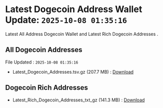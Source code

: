 # Latest Dogecoin Address Wallet Update: `2025-10-08 01:35:16`

Latest All Address Dogecoin Wallet and Latest Rich Dogecoin Addresses .

## All Dogecoin Addresses

File Updated : `2025-10-08 01:35:16`

- Latest_Dogecoin_Addresses.tsv.gz (207.7 MB) : [Download](https://github.com/Pymmdrza/Rich-Address-Wallet/releases/tag/Dogecoin)

## Dogecoin Rich Addresses

- Latest_Rich_Dogecoin_Addresses_txt_gz (141.3 MB) : [Download](https://github.com/Pymmdrza/Rich-Address-Wallet/releases/tag/Dogecoin)

